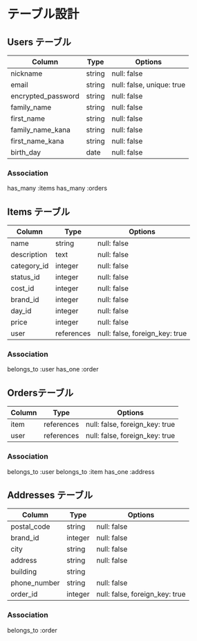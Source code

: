 # テーブル設計


## Users テーブル 

| Column               | Type    | Options                   |
| -------------------- | ------- | ------------------------- |   
| nickname             | string  | null: false               |
| email                | string  | null: false, unique: true |
| encrypted_password   | string  | null: false               |
| family_name          | string  | null: false               |
| first_name           | string  | null: false               |
| family_name_kana     | string  | null: false               |
| first_name_kana      | string  | null: false               |
| birth_day            | date    | null: false               |

### Association

has_many :items
has_many :orders



## Items テーブル 

| Column          | Type         | Options                        |
| --------------- | ------------ | ------------------------------ |   
| name            | string       | null: false                    |
| description     | text         | null: false                    |
| category_id     | integer      | null: false                    |
| status_id       | integer      | null: false                    |
| cost_id         | integer      | null: false                    |
| brand_id        | integer      | null: false                    |
| day_id          | integer      | null: false                    |
| price           | integer      | null: false                    |
| user            | references   | null: false, foreign_key: true |

### Association

belongs_to :user
has_one :order



##  Ordersテーブル 

| Column     | Type        | Options                        |
| ---------- | ----------- | ------------------------------ |   
| item       | references  | null: false, foreign_key: true |
| user       | references  | null: false, foreign_key: true |

### Association

belongs_to :user
belongs_to :item
has_one :address



## Addresses テーブル 

| Column               | Type        | Options                        |
| -------------------- | ----------- | ------------------------------ |   
| postal_code          | string      | null: false                    |
| brand_id             | integer     | null: false                    |
| city                 | string      | null: false                    |
| address              | string      | null: false                    |
| building             | string      |                                |
| phone_number         | string      | null: false                    |
| order_id             | integer     | null: false, foreign_key: true |

### Association

belongs_to :order